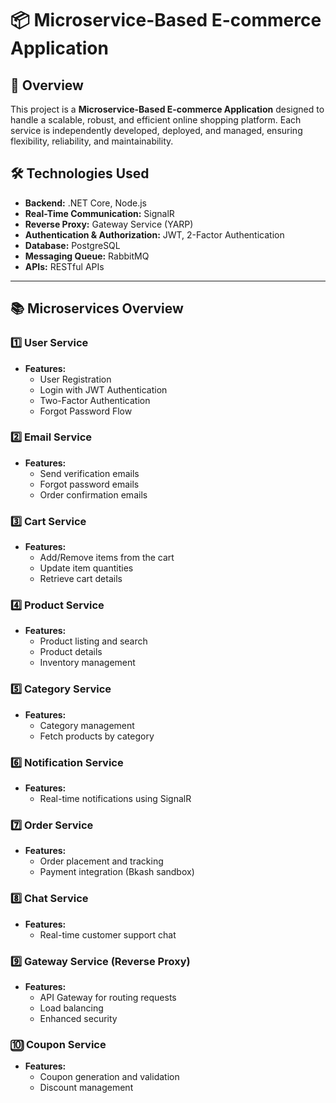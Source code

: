 # 📦 **Microservice-Based E-commerce Application**

## 🚀 **Overview**
This project is a **Microservice-Based E-commerce Application** designed to handle a scalable, robust, and efficient online shopping platform. Each service is independently developed, deployed, and managed, ensuring flexibility, reliability, and maintainability.

## 🛠️ **Technologies Used**
- **Backend:** .NET Core, Node.js
- **Real-Time Communication:** SignalR
- **Reverse Proxy:** Gateway Service (YARP)
- **Authentication & Authorization:** JWT, 2-Factor Authentication
- **Database:** PostgreSQL
- **Messaging Queue:** RabbitMQ
- **APIs:** RESTful APIs

---

## 📚 **Microservices Overview**

### 1️⃣ **User Service**
- **Features:**
  - User Registration
  - Login with JWT Authentication
  - Two-Factor Authentication
  - Forgot Password Flow

### 2️⃣ **Email Service**
- **Features:**
  - Send verification emails
  - Forgot password emails
  - Order confirmation emails

### 3️⃣ **Cart Service**
- **Features:**
  - Add/Remove items from the cart
  - Update item quantities
  - Retrieve cart details

### 4️⃣ **Product Service**
- **Features:**
  - Product listing and search
  - Product details
  - Inventory management

### 5️⃣ **Category Service**
- **Features:**
  - Category management
  - Fetch products by category

### 6️⃣ **Notification Service**
- **Features:**
  - Real-time notifications using SignalR

### 7️⃣ **Order Service**
- **Features:**
  - Order placement and tracking
  - Payment integration (Bkash sandbox)

### 8️⃣ **Chat Service**
- **Features:**
  - Real-time customer support chat

### 9️⃣ **Gateway Service (Reverse Proxy)**
- **Features:**
  - API Gateway for routing requests
  - Load balancing
  - Enhanced security

### 🔟 **Coupon Service**
- **Features:**
  - Coupon generation and validation
  - Discount management

